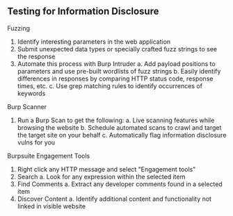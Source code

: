 
## Testing for Information Disclosure

Fuzzing
1. Identify interesting parameters in the web application
2. Submit unexpected data types or specially crafted fuzz strings to see the response
3. Automate this process with Burp Intruder
	a. Add payload positions to parameters and use pre-built wordlists of fuzz strings
	b. Easily identify differences in responses by comparing HTTP status code, response times, etc.
	c. Use grep matching rules to identify occurrences of keywords

Burp Scanner
1. Run a Burp Scan to get the following:
	a. Live scanning features while browsing the website
	b. Schedule automated scans to crawl and target the target site on your behalf
	c. Automatically flag information disclosure vulns for you

Burpsuite Engagement Tools
1. Right click any HTTP message and select "Engagement tools"
2. Search
	a. Look for any expression within the selected item
3. Find Comments
	a. Extract any developer comments found in a selected item
4. Discover Content
	a. Identify additional content and functionality not linked in visible website